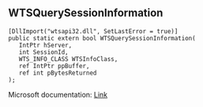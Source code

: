 ## WTSQuerySessionInformation

```
[DllImport("wtsapi32.dll", SetLastError = true)]
public static extern bool WTSQuerySessionInformation(
   IntPtr hServer,
   int SessionId,
   WTS_INFO_CLASS WTSInfoClass,
   ref IntPtr ppBuffer,
   ref int pBytesReturned
);
```

Microsoft documentation: [Link](https://docs.microsoft.com/en-us/windows/win32/api/wtsapi32/nf-wtsapi32-wtsquerysessioninformationa)
